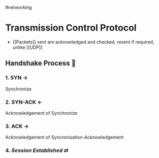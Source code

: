 #networking
# Transmission Control Protocol

- [[Packets]] sent are acknowledged and checked, resent if required, unlike [[UDP]]
 
## Handshake Process 🤝
### 1. SYN $\rightarrow$
Synchronize

### 2. SYN-ACK $\leftarrow$
Acknowledgement of Synchronize

### 3. ACK $\rightarrow$
Acknowledgement of Syncronisation-Acknowledgement

### 4. *Session Established* $\rightleftarrows$